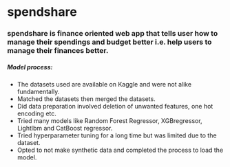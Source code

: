 # spendshare 

### spendshare is finance oriented web app that tells user how to manage their spendings and budget better i.e. help users to manage their finances better.
##### Model process:
- The datasets used are available on Kaggle and were not alike fundamentally.
- Matched the datasets then merged the datasets.
- Did data preparation involved deletion of unwanted features, one hot encoding etc.
- Tried many models like Random Forest Regressor, XGBregressor, Lightlbm and CatBoost regressor.
- Tried hyperparameter tuning for a long time but was limited due to the dataset.
- Opted to not make synthetic data and completed the process to load the model.
